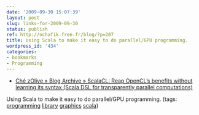```yaml
---
date: '2009-09-30 15:07:39'
layout: post
slug: links-for-2009-09-30
status: publish
ref: http://ochafik.free.fr/blog/?p=207
title: Using Scala to make it easy to do parallel/GPU programming.
wordpress_id: '434'
categories:
- bookmarks
- Programming
---
```


  * [Ché zOlive  » Blog Archive   » ScalaCL: Reap OpenCL’s benefits without learning its syntax (Scala DSL for transparently parallel computations)](http://ochafik.free.fr/blog/?p=207)


Using Scala to make it easy to do parallel/GPU programming. (tags: [programming](http://delicious.com/eob/programming) [library](http://delicious.com/eob/library) [graphics](http://delicious.com/eob/graphics) [scala](http://delicious.com/eob/scala))



